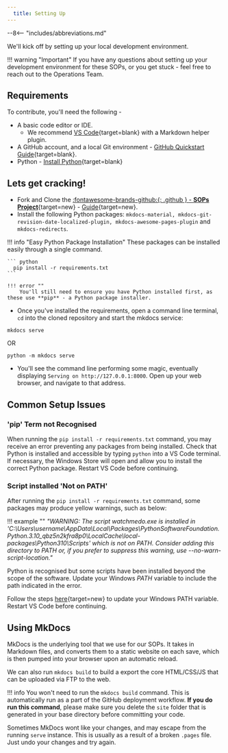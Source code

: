 ```yaml
---
  title: Setting Up
---
```


--8<-- "includes/abbreviations.md"

We'll kick off by setting up your local development environment. 

!!! warning "Important"
    If you have any questions about setting up your development environment for these SOPs, or you get stuck - feel free to reach out to the Operations Team.

## Requirements

To contribute, you'll need the following -

  * A basic code editor or IDE. 
    * We recommend [VS Code](https://code.visualstudio.com/){target=blank} with a Markdown helper plugin.
  * A GitHub account, and a local Git environment - [GitHub Quickstart Guide](https://docs.github.com/en/get-started/quickstart){target=blank}.
  * Python - [Install Python](https://www.python.org/downloads/){target=blank}

## Lets get cracking!

- Fork and Clone the [:fontawesome-brands-github:{: .github } -  **SOPs Project**](https://github.com/vatpac-technology/sops){target=new} - [Guide](https://docs.github.com/en/get-started/quickstart/fork-a-repo){target=new}.
- Install the following Python packages: `mkdocs-material, mkdocs-git-revision-date-localized-plugin, mkdocs-awesome-pages-plugin` and `mkdocs-redirects`.

!!! info "Easy Python Package Installation"
    These packages can be installed easily through a single command.

    ``` python
      pip install -r requirements.txt
    ```

    !!! error ""
        You'll still need to ensure you have Python installed first, as these use **pip** - a Python package installer.

- Once you've installed the requirements, open a command line terminal, `cd` into the cloned repository and start the mkdocs service:

```
mkdocs serve
```
OR
```
python -m mkdocs serve
```

- You'll see the command line performing some magic, eventually displaying `Serving on http://127.0.0.1:8000`. Open up your web browser, and navigate to that address.

## Common Setup Issues
### 'pip' Term not Recognised
When running the `pip install -r requirements.txt` command, you may receive an error preventing any packages from being installed. Check that Python is installed and accessible by typing `python` into a VS Code terminal. If necessary, the Windows Store will open and allow you to install the correct Python package. Restart VS Code before continuing.

### Script installed 'Not on PATH'
After running the `pip install -r requirements.txt` command, some packages may produce yellow warnings, such as below:

!!! example ""
    *"WARNING: The script watchmedo.exe is installed in 'C:\Users\username\AppData\Local\Packages\PythonSoftwareFoundation.Python.3.10_qbz5n2kfra8p0\LocalCache\local-packages\Python310\Scripts' which is not on PATH. Consider adding this directory to PATH or, if you prefer to suppress this warning, use --no-warn-script-location."*

Python is recognised but some scripts have been installed beyond the scope of the software.  Update your Windows *PATH* variable to include the path indicated in the error.  

Follow the steps [here](https://www.educative.io/answers/how-to-add-python-to-path-variable-in-windows){target=new} to update your Windows PATH variable. Restart VS Code before continuing.

## Using MkDocs
MkDocs is the underlying tool that we use for our SOPs. It takes in Markdown files, and converts them to a static website on each save, which is then pumped into your browser upon an automatic reload.

We can also run `mkdocs build` to build a export the core HTML/CSS/JS that can be uploaded via FTP to the web.

!!! info
    You won't need to run the `mkdocs build` command. This is automatically run as a part of the GitHub deployment workflow. **If you do run this command**, please make sure you delete the `site` folder that is generated in your base directory before committing your code.

Sometimes MkDocs wont like your changes, and may escape from the running `serve` instance. This is usually as a result of a broken `.pages` file. Just undo your changes and try again. 